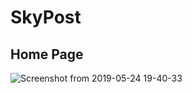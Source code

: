 # SkyPost

## Home Page
![Screenshot from 2019-05-24 19-40-33](https://user-images.githubusercontent.com/42894828/58451981-45732500-8133-11e9-8ddd-8311c2868e62.png)

